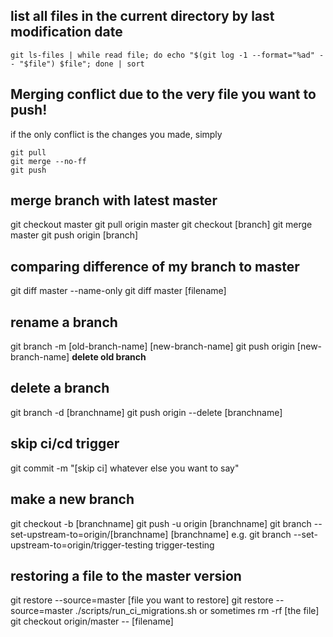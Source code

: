 ## list all files in the current directory by last modification date
```
git ls-files | while read file; do echo "$(git log -1 --format="%ad" -- "$file") $file"; done | sort
```


## Merging conflict due to the very file you want to push!
if the only conflict is the changes you made, simply
```
git pull
git merge --no-ff
git push
```

## merge branch with latest master
git checkout master
git pull origin master
git checkout [branch]
git merge master
git push origin [branch]
## comparing difference of my branch to master
git diff master --name-only
git diff master [filename]

## rename a branch
git branch -m [old-branch-name] [new-branch-name]
git push origin [new-branch-name]
**delete old branch**

## delete a branch

git branch -d [branchname]
git push origin --delete [branchname]

## skip ci/cd trigger
git commit -m "[skip ci] whatever else you want to say"

## make a new branch

git checkout -b [branchname]
git push -u origin [branchname]
git branch --set-upstream-to=origin/[branchname] [branchname]
  e.g.
  git branch --set-upstream-to=origin/trigger-testing trigger-testing


## restoring a file to the master version
git restore --source=master [file you want to restore]
git restore --source=master ./scripts/run_ci_migrations.sh
or sometimes
rm -rf [the file]
git checkout origin/master -- [filename]
